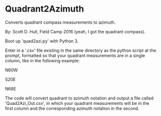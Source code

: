 # Quadrant2Azimuth
Converts quadrant compass measurements to azimuth.

By: Scott D. Hull, Field Camp 2016 (yeah, I got the quadrant compass).

Boot up 'quad2azi.py' with Python 3.

Enter in a '.csv' file existing in the same directory as the python script at the prompt, formatted so that your quadrant measurements are in a single column, like in the following example:

N60W

S20E

N68E

The code will convert quadrant to azimuth notation and output a file called 'Quad2Azi_Out.csv', in which your quadrant measurements will be in the first column and the corresponding azimuth notation in the second.
